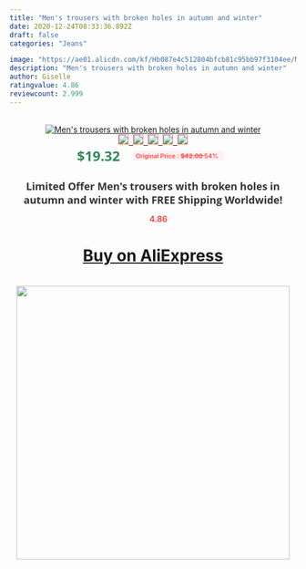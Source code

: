 ```yaml
---
title: "Men's trousers with broken holes in autumn and winter"
date: 2020-12-24T08:33:36.892Z
draft: false
categories: "Jeans"

image: "https://ae01.alicdn.com/kf/Hb087e4c512804bfcb81c95bb97f3104ee/Men-s-trousers-with-broken-holes-in-autumn-and-winter.jpg"
description: "Men's trousers with broken holes in autumn and winter"
author: Giselle
ratingvalue: 4.86
reviewcount: 2.999
---
```

<br>
<div style="text-align: center;">
<a href="https://s.click.aliexpress.com/e/_9GSXWH" target="_blank" rel="nofollow noopener noreferrer"><img alt="Men's trousers with broken holes in autumn and winter" class="magnifier-image" src="https://ae01.alicdn.com/kf/Hb087e4c512804bfcb81c95bb97f3104ee/Men-s-trousers-with-broken-holes-in-autumn-and-winter.jpg_640x640.jpg">
<br>
<img style="border:1px solid salmon" src="https://ae01.alicdn.com/kf/Hb087e4c512804bfcb81c95bb97f3104ee/Men-s-trousers-with-broken-holes-in-autumn-and-winter.jpg_120x120.jpg">&nbsp;&nbsp;<img style="border:1px solid salmon" src="https://ae01.alicdn.com/kf/Ha96a64c671b84e52956af41625125c03D/Men-s-trousers-with-broken-holes-in-autumn-and-winter.jpg_120x120.jpg">&nbsp;&nbsp;<img style="border:1px solid salmon" src="https://ae01.alicdn.com/kf/Hc221dc3edabc45e79b04905d5851418eE/Men-s-trousers-with-broken-holes-in-autumn-and-winter.jpg_120x120.jpg">&nbsp;&nbsp;<img style="border:1px solid salmon" src="_120x120.jpg">&nbsp;&nbsp;<img style="border:1px solid salmon" src="https://ae01.alicdn.com/kf/Ha2ea6d1f22384db1b5b93b7699035af7f/Men-s-trousers-with-broken-holes-in-autumn-and-winter.jpg_120x120.jpg"></a></div><br0>
<div style="text-align: center;"><span style="background-color: white; border: 0px; box-sizing: border-box; color: seagreen; display: inline-block; font-family: &quot;open sans&quot; , &quot;arial&quot; , &quot;helvetica&quot; , sans-serif , &quot;heiti&quot;; font-size: 24px; font-stretch: inherit; font-weight: 700; line-height: inherit; margin: 0px 10px 0px 0px; padding: 0px; vertical-align: middle;">$19.32 </span>
<span style="background: rgb(255 , 241 , 241); border-radius: 3px; border: 0px; box-sizing: border-box; color: #ff4747; display: inline-block; font-family: inherit; font-size: 12px; font-stretch: inherit; font-style: inherit; font-variant: inherit; font-weight: 600; line-height: inherit; margin: 0px; padding: 2px 5px; transform: scale(0.9); vertical-align: middle;">Original Price : <b style="text-decoration: line-through;">$42.00 </b> 54%&nbsp;&nbsp;</span></div>
<h1 style="color: #333333; display: inline-block; font-family: &quot;open sans&quot; , &quot;arial&quot; , &quot;helvetica&quot; , sans-serif , &quot;heiti&quot;; font-size: 18px; font-stretch: inherit; font-weight: 700; text-align: center;">Limited Offer Men's trousers with broken holes in autumn and winter with FREE Shipping Worldwide!</h1>
<div style="color: #ff4747; text-align: center;">
<img src="https://4.bp.blogspot.com/-M0ZcTcb-5uY/XleCXlxnR4I/AAAAAAAAAEc/OrjgMkXV1oMQFaCRZj5HQwOCBcu3w1FegCPcBGAYYCw/s1600/star.png" style="height: 15px;">&nbsp;<b>4.86</b></div>
<div class="button_cont" align="center"><a class="buynow_a" href="https://s.click.aliexpress.com/e/_9GSXWH" target="_blank" rel="nofollow noopener noreferrer"><H1>Buy on AliExpress</H1></a></div><br>
<div class="separator" style="clear: both; text-align: center;">
<img src="https://lh3.googleusercontent.com/-pTy5HemUv9M/XlePHvY0dAI/AAAAAAAAAE4/0nX5iRUoIWY8eMW9Dpxeirr157OZliDIgCLcBGAsYHQ/s1600/badge.gif" width="480">
</div>
